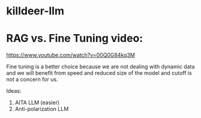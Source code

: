 # killdeer-llm

# RAG vs. Fine Tuning video:
https://www.youtube.com/watch?v=00Q0G84kq3M 

Fine tuning is a better choice because we are not dealing with dynamic data and we will benefit from speed and reduced size of the model and cutoff is not a concern for us.

Ideas:
1. AITA LLM (easier)
2. Anti-polarization LLM
